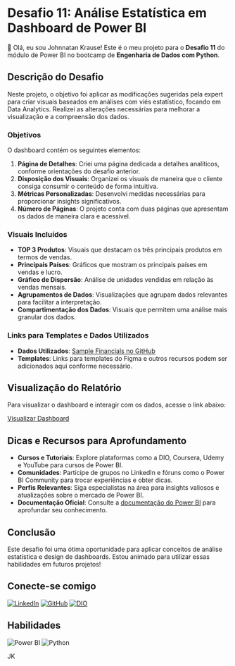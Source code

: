 # Desafio 11: Análise Estatística em Dashboard de Power BI

👋 Olá, eu sou Johnnatan Krause! Este é o meu projeto para o **Desafio 11** do módulo de Power BI no bootcamp de **Engenharia de Dados com Python**.

## Descrição do Desafio

Neste projeto, o objetivo foi aplicar as modificações sugeridas pela expert para criar visuais baseados em análises com viés estatístico, focando em Data Analytics. Realizei as alterações necessárias para melhorar a visualização e a compreensão dos dados.

### Objetivos

O dashboard contém os seguintes elementos:

1. **Página de Detalhes**: Criei uma página dedicada a detalhes analíticos, conforme orientações do desafio anterior.
2. **Disposição dos Visuais**: Organizei os visuais de maneira que o cliente consiga consumir o conteúdo de forma intuitiva.
3. **Métricas Personalizadas**: Desenvolvi medidas necessárias para proporcionar insights significativos.
4. **Número de Páginas**: O projeto conta com duas páginas que apresentam os dados de maneira clara e acessível.

### Visuais Incluídos

- **TOP 3 Produtos**: Visuais que destacam os três principais produtos em termos de vendas.
- **Principais Países**: Gráficos que mostram os principais países em vendas e lucro.
- **Gráfico de Dispersão**: Análise de unidades vendidas em relação às vendas mensais.
- **Agrupamentos de Dados**: Visualizações que agrupam dados relevantes para facilitar a interpretação.
- **Compartimentação dos Dados**: Visuais que permitem uma análise mais granular dos dados.

### Links para Templates e Dados Utilizados

- **Dados Utilizados**: [Sample Financials no GitHub](https://github.com/julianazanelatto/power_bi_analyst)
- **Templates**: Links para templates do Figma e outros recursos podem ser adicionados aqui conforme necessário.

## Visualização do Relatório

Para visualizar o dashboard e interagir com os dados, acesse o link abaixo:

[Visualizar Dashboard](https://app.powerbi.com/groups/me/reports/fd39b783-c670-4eed-816a-c6feae8ae0bc/d8be2a4b902d00e07154?experience=power-bi&bookmarkGuid=c99dd30d334ce66d5b1d)

## Dicas e Recursos para Aprofundamento

- **Cursos e Tutoriais**: Explore plataformas como a DIO, Coursera, Udemy e YouTube para cursos de Power BI.
- **Comunidades**: Participe de grupos no LinkedIn e fóruns como o Power BI Community para trocar experiências e obter dicas.
- **Perfis Relevantes**: Siga especialistas na área para insights valiosos e atualizações sobre o mercado de Power BI.
- **Documentação Oficial**: Consulte a [documentação do Power BI](https://docs.microsoft.com/pt-br/power-bi/) para aprofundar seu conhecimento.

## Conclusão

Este desafio foi uma ótima oportunidade para aplicar conceitos de análise estatística e design de dashboards. Estou animado para utilizar essas habilidades em futuros projetos!

## Conecte-se comigo

[![LinkedIn](https://img.shields.io/badge/LinkedIn-0077B5?style=for-the-badge&logo=linkedin&logoColor=white)](https://www.linkedin.com/in/johnnatankrause/)
[![GitHub](https://img.shields.io/badge/GitHub-100000?style=for-the-badge&logo=github&logoColor=white)](https://github.com/JohnnatanKrause)
[![DIO](https://img.shields.io/badge/DIO-ff3e00?style=for-the-badge&logo=dio&logoColor=white)](https://www.dio.me/users/johnnatankrause)

## Habilidades

![Power BI](https://img.shields.io/badge/Power%20BI-F2C94C?style=for-the-badge&logo=powerbi&logoColor=black)
![Python](https://img.shields.io/badge/python-3670A0?style=for-the-badge&logo=python&logoColor=ffdd54)

JK
